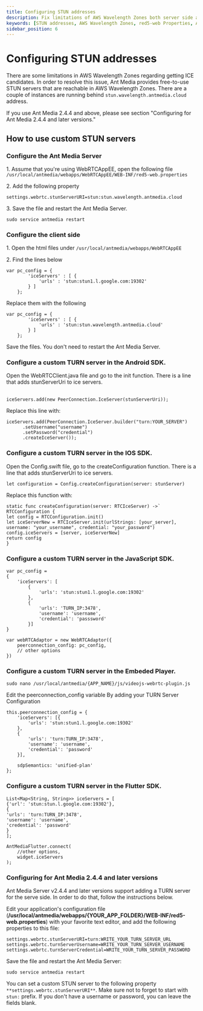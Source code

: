 ```yaml
---
title: Configuring STUN addresses 
description: Fix limitations of AWS Wavelength Zones both server side as well as client side. This guide will help you to setup custom TURN server for Android SDK and IOS SDK.
keywords: [STUN addresses, AWS Wavelength Zones, red5-web Properties, Ant Media Server Documentation, Ant Media Server Tutorials]
sidebar_position: 6
---
```


# Configuring STUN addresses

There are some limitations in AWS Wavelength Zones regarding getting ICE candidates. In order to resolve this issue, Ant Media provides free-to-use STUN servers that are reachable in AWS Wavelength Zones. There are a couple of instances are running behind ```stun.wavelength.antmedia.cloud``` address.

If you use Ant Media 2.4.4 and above, please see section "Configuring for Ant Media 2.4.4 and later versions."

How to use custom STUN servers
------------------------------

### Configure the Ant Media Server

1\. Assume that you're using WebRTCAppEE, open the following file ```/usr/local/antmedia/webapps/WebRTCAppEE/WEB-INF/red5-web.properties```

2\. Add the following property

    settings.webrtc.stunServerURI=stun:stun.wavelength.antmedia.cloud

3\. Save the file and restart the Ant Media Server.

    sudo service antmedia restart

### Configure the client side

1\. Open the html files under ```/usr/local/antmedia/webapps/WebRTCAppEE```

2\. Find the lines below

    var pc_config = {
     		'iceServers' : [ {
     			'urls' : 'stun:stun1.l.google.com:19302'
     		} ]
     	};

Replace them with the following

    var pc_config = {
     		'iceServers' : [ {
     			'urls' : 'stun:stun.wavelength.antmedia.cloud'
     		} ]
     	};

Save the files. You don't need to restart the Ant Media Server.

### Configure a custom TURN server in the Android SDK.

Open the WebRTCClient.java file and go to the init function. There is a line that adds stunServerUri to ice servers.  
 

    iceServers.add(new PeerConnection.IceServer(stunServerUri));

Replace this line with:   
  

    iceServers.add(PeerConnection.IceServer.builder("turn:YOUR_SERVER")
          .setUsername("username")
          .setPassword("credential")
          .createIceServer());

### Configure a custom TURN server in the IOS SDK.

Open the Config.swift file, go to the createConfiguration function. There is a line that adds stunServerUri to ice servers. 

    let configuration = Config.createConfiguration(server: stunServer)

Replace this function with:  
  

    static func createConfiguration(server: RTCIceServer) ->` RTCConfiguration { 
    let config = RTCConfiguration.init()
    let iceServerNew = RTCIceServer.init(urlStrings: [your_server], username: "your_username", credential: "your_password")
    config.iceServers = [server, iceServerNew]
    return config
    }

### Configure a custom TURN server in the JavaScript SDK.

    var pc_config =
    {
        'iceServers': [
            {
                'urls': 'stun:stun1.l.google.com:19302'
            },
            {
                'urls': 'TURN_IP:3478',
                'username': 'username',
                'credential': 'passsword'
            }]
    }

    var webRTCAdaptor = new WebRTCAdaptor({
        peerconnection_config: pc_config,
        // other options
    })

### Configure a custom TURN server in the Embeded Player.

    sudo nano /usr/local/antmedia/{APP_NAME}/js/videojs-webrtc-plugin.js

Edit the peerconnection_config variable By adding your TURN Server Configuration

    this.peerconnection_config = {
        'iceServers': [{
            'urls': 'stun:stun1.l.google.com:19302'
        },
        {
            'urls': 'turn:TURN_IP:3478',
            'username': 'username',
            'credential': 'password'
        }],

        sdpSemantics: 'unified-plan'
    };

### Configure a custom TURN server in the Flutter SDK.

    List<Map<String, String>> iceServers = [
    {'url': 'stun:stun.l.google.com:19302'},
    {
    'urls': 'turn:TURN_IP:3478',
    'username': 'username',
    'credential': 'password'
    }
    ];

    AntMediaFlutter.connect(
        //other options, 
        widget.iceServers
    );


### Configuring for Ant Media 2.4.4 and later versions

Ant Media Server v2.4.4 and later versions support adding a TURN server for the serve side. In order to do that, follow the instructions below.

Edit your application's configuration file (**/usr/local/antmedia/webapps/{YOUR\_APP\_FOLDER}/WEB-INF/red5-web.properties**) with your favorite text editor, and add the following properties to this file:

    settings.webrtc.stunServerURI=turn:WRITE_YOUR_TURN_SERVER_URL
    settings.webrtc.turnServerUsername=WRITE_YOUR_TURN_SERVER_USERNAME
    settings.webrtc.turnServerCredential=WRITE_YOUR_TURN_SERVER_PASSWORD
    

Save the file and restart the Ant Media Server:

    sudo service antmedia restart
    

You can set a custom STUN server to the following property ```**settings.webrtc.stunServerURI**```. Make sure not to forget to start with ```stun:``` prefix. If you don't have a username or password, you can leave the fields blank.